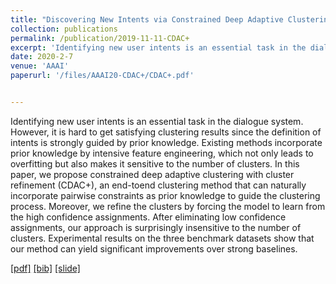 ```yaml
---
title: "Discovering New Intents via Constrained Deep Adaptive Clustering with Cluster Refinement"
collection: publications
permalink: /publication/2019-11-11-CDAC+
excerpt: 'Identifying new user intents is an essential task in the dialogue system. However, it is hard to get satisfying clustering results since the definition of intents is strongly guided by prior knowledge. Existing methods incorporate prior knowledge by intensive feature engineering, which not only leads to overfitting but also makes it sensitive to the number of clusters. In this paper, we propose constrained deep adaptive clustering with cluster refinement (CDAC+), an end-toend clustering method that can naturally incorporate pairwise constraints as prior knowledge to guide the clustering process. Moreover, we refine the clusters by forcing the model to learn from the high confidence assignments. After eliminating low confidence assignments, our approach is surprisingly insensitive to the number of clusters. Experimental results on the three benchmark datasets show that our method can yield significant improvements over strong baselines.'
date: 2020-2-7
venue: 'AAAI'
paperurl: '/files/AAAI20-CDAC+/CDAC+.pdf'


---
```

Identifying new user intents is an essential task in the dialogue system. However, it is hard to get satisfying clustering results since the definition of intents is strongly guided by prior knowledge. Existing methods incorporate prior knowledge by intensive feature engineering, which not only leads to overfitting but also makes it sensitive to the number of clusters. In this paper, we propose constrained deep adaptive clustering with cluster refinement (CDAC+), an end-toend clustering method that can naturally incorporate pairwise constraints as prior knowledge to guide the clustering process. Moreover, we refine the clusters by forcing the model to learn from the high confidence assignments. After eliminating low confidence assignments, our approach is surprisingly insensitive to the number of clusters. Experimental results on the three benchmark datasets show that our method can yield significant improvements over strong baselines.

[[pdf]](/files/AAAI20-CDAC+/CDAC+.pdf)
[[bib]](/files/AAAI20-CDAC+/CDAC+.bib)
[[slide]](/files/AAAI20-CDAC+/slices.pdf)